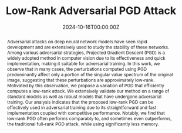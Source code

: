 ---
title: 'Low-Rank Adversarial PGD Attack'

# Authors
# If you created a profile for a user (e.g. the default `admin` user), write the username (folder name) here
# and it will be replaced with their full name and linked to their profile.
authors:
  - Dayana Savostianova
  - admin
  - Francesco Tudisco

# Author notes (optional)
# author_notes:
  # - 'Equal contribution'
  # - 'Equal contribution'

date: '2024-10-16T00:00:00Z'

# Schedule page publish date (NOT publication's date).
publishDate: '2024-10-16T00:00:00Z'

# Publication type.
# Accepts a single type but formatted as a YAML list (for Hugo requirements).
# Enter a publication type from the CSL standard.
publication_types: ['article']

# Publication name and optional abbreviated publication name.
publication: In *ArXiv* 
publication_short: In ArXiv preprint.

abstract: Adversarial attacks on deep neural network models have seen rapid development and are extensively used to study the stability of these networks. Among various adversarial strategies, Projected Gradient Descent (PGD) is a widely adopted method in computer vision due to its effectiveness and quick implementation, making it suitable for adversarial training. In this work, we observe that in many cases, the perturbations computed using PGD predominantly affect only a portion of the singular value spectrum of the original image, suggesting that these perturbations are approximately low-rank. Motivated by this observation, we propose a variation of PGD that efficiently computes a low-rank attack. We extensively validate our method on a range of standard models as well as robust models that have undergone adversarial training. Our analysis indicates that the proposed low-rank PGD can be effectively used in adversarial training due to its straightforward and fast implementation coupled with competitive performance. Notably, we find that low-rank PGD often performs comparably to, and sometimes even outperforms, the traditional full-rank PGD attack, while using significantly less memory.
# Summary. An optional shortened abstract.
# summary: Lorem ipsum dolor sit amet, consectetur adipiscing elit. Duis posuere tellus ac convallis placerat. Proin tincidunt magna sed ex sollicitudin condimentum.

tags:
  - Low-rank, Adversarial attacks, Robustness

# Display this page in the Featured widget?
featured: true

# Standard identifiers for auto-linking
# hugoblox:
  # ids:
    # doi: 10.5555/123456

# Custom links
links:
  - type: pdf
    url: "https://arxiv.org/pdf/2410.12607"
  # - type: code
    # url: https://openreview.net/attachment?id=5M0ic2RxQZ&name=supplementary_material
  # - type: dataset
    # url: https://github.com/HugoBlox/hugo-blox-builder
  #- type: slides
   # url: https://iclr.cc/media/iclr-2025/Slides/30949.pdf
  # - type: source
    # url: https://github.com/HugoBlox/hugo-blox-builder
  # - type: video
   # url: https://youtube.com

# Featured image
# To use, add an image named `featured.jpg/png` to your page's folder.
image:
  # caption: 'Image credit: [**Unsplash**](https://unsplash.com/photos/pLCdAaMFLTE)'
  focal_point: ''
  preview_only: false

# Associated Projects (optional).
#   Associate this publication with one or more of your projects.
#   Simply enter your project's folder or file name without extension.
#   E.g. `internal-project` references `content/project/internal-project/index.md`.
#   Otherwise, set `projects: []`.
projects:
  - example

# Slides (optional).
#   Associate this publication with Markdown slides.
#   Simply enter your slide deck's filename without extension.
#   E.g. `slides: "example"` references `content/slides/example/index.md`.
#   Otherwise, set `slides: ""`.
slides: ""
---